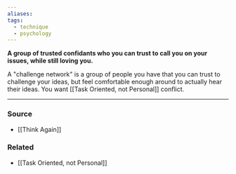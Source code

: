 ```yaml
---
aliases: 
tags:
  - technique
  - psychology
---
```

**A group of trusted confidants who you can trust to call you on your issues, while still loving you.**

A "challenge network" is a group of people you have that you can trust to challenge your ideas, but feel comfortable enough around to actually hear their ideas. You want [[Task Oriented, not Personal]] conflict.

---

### Source
- [[Think Again]]

### Related
- [[Task Oriented, not Personal]]
